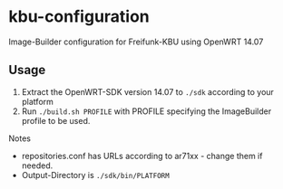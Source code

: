 # kbu-configuration
Image-Builder configuration for Freifunk-KBU using OpenWRT 14.07

## Usage
1. Extract the OpenWRT-SDK version 14.07 to <code>./sdk</code> according to your platform
2. Run <code>./build.sh PROFILE</code> with PROFILE specifying the ImageBuilder profile to be used.
 
Notes 
* repositories.conf has URLs according to ar71xx - change them if needed.
* Output-Directory is <code>./sdk/bin/PLATFORM</code>
